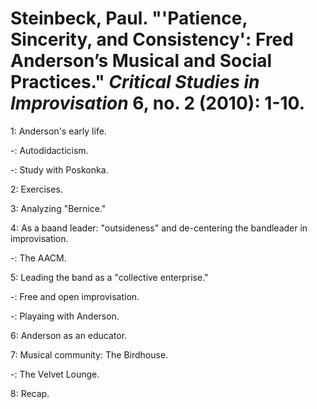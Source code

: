 # Steinbeck, Paul. "'Patience, Sincerity, and Consistency': Fred Anderson’s Musical and Social Practices." *Critical Studies in Improvisation* 6, no. 2 (2010): 1-10.  

1: Anderson's early life.  

-: Autodidacticism.  

-: Study with Poskonka.  

2: Exercises.  

3: Analyzing "Bernice."   

4: As a baand leader: "outsideness" and de-centering the bandleader in improvisation.  

-: The AACM.  

5: Leading the band as a "collective enterprise."  

-: Free and open improvisation.  

-: Playaing with Anderson.  

6: Anderson as an educator.  

7: Musical community: The Birdhouse.  

-: The Velvet Lounge.  

8: Recap.  
